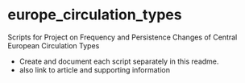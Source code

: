 # europe_circulation_types
Scripts for Project on Frequency and Persistence Changes of Central European Circulation Types

- Create and document each script separately in this readme.
- also link to article and supporting information

